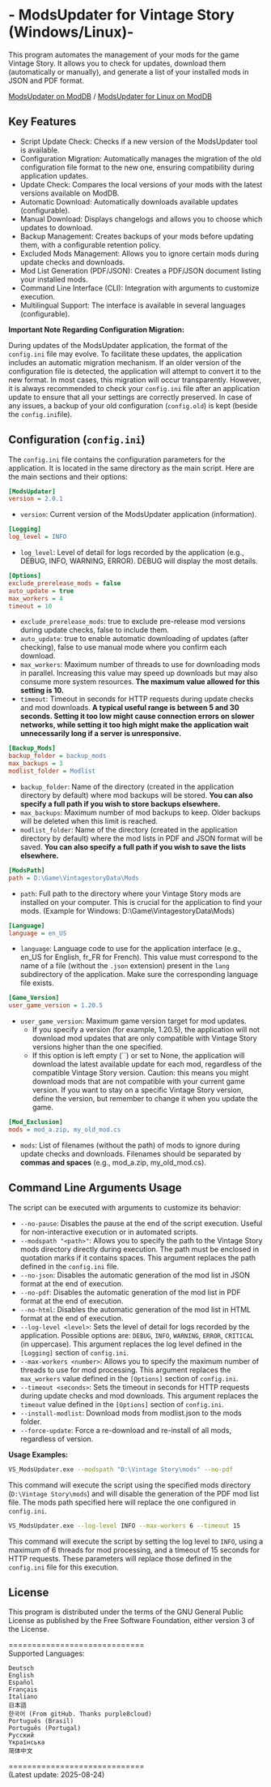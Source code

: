 
# - ModsUpdater for Vintage Story (Windows/Linux)-

This program automates the management of your mods for the game Vintage Story. It allows you to check for updates, download them (automatically or manually), and generate a list of your installed mods in JSON and PDF format.

[ModsUpdater on ModDB](https://mods.vintagestory.at/modsupdater) / [ModsUpdater for Linux on ModDB](https://mods.vintagestory.at/modsupdaterforlinux)

## Key Features

- Script Update Check: Checks if a new version of the ModsUpdater tool is available.
- Configuration Migration: Automatically manages the migration of the old configuration file format to the new one, ensuring compatibility during application updates.
- Update Check: Compares the local versions of your mods with the latest versions available on ModDB.
- Automatic Download: Automatically downloads available updates (configurable).
- Manual Download: Displays changelogs and allows you to choose which updates to download.
- Backup Management: Creates backups of your mods before updating them, with a configurable retention policy.
- Excluded Mods Management: Allows you to ignore certain mods during update checks and downloads.
- Mod List Generation (PDF/JSON): Creates a PDF/JSON document listing your installed mods.
- Command Line Interface (CLI): Integration with arguments to customize execution.
- Multilingual Support: The interface is available in several languages (configurable).

**Important Note Regarding Configuration Migration:**

During updates of the ModsUpdater application, the format of the `config.ini` file may evolve. To facilitate these updates, the application includes an automatic migration mechanism. If an older version of the configuration file is detected, the application will attempt to convert it to the new format. In most cases, this migration will occur transparently. However, it is always recommended to check your `config.ini` file after an application update to ensure that all your settings are correctly preserved. In case of any issues, a backup of your old configuration (`config.old`) is kept (beside the `config.ini`file).

## Configuration (`config.ini`)

The `config.ini` file contains the configuration parameters for the application. It is located in the same directory as the main script. Here are the main sections and their options:

```ini
[ModsUpdater]
version = 2.0.1
```
* `version`: Current version of the ModsUpdater application (information).

```ini
[Logging]
log_level = INFO
```
* `log_level`: Level of detail for logs recorded by the application (e.g., DEBUG, INFO, WARNING, ERROR). DEBUG will display the most details.

```ini
[Options]
exclude_prerelease_mods = false
auto_update = true
max_workers = 4
timeout = 10
```
* `exclude_prerelease_mods`: true to exclude pre-release mod versions during update checks, false to include them.
* `auto_update`: true to enable automatic downloading of updates (after checking), false to use manual mode where you confirm each download.
* `max_workers`: Maximum number of threads to use for downloading mods in parallel. Increasing this value may speed up downloads but may also consume more system resources. **The maximum value allowed for this setting is 10.**
* `timeout`: Timeout in seconds for HTTP requests during update checks and mod downloads. **A typical useful range is between 5 and 30 seconds. Setting it too low might cause connection errors on slower networks, while setting it too high might make the application wait unnecessarily long if a server is unresponsive.**

```ini
[Backup_Mods]
backup_folder = backup_mods
max_backups = 3
modlist_folder = Modlist
```
* `backup_folder`: Name of the directory (created in the application directory by default) where mod backups will be stored. **You can also specify a full path if you wish to store backups elsewhere.**
* `max_backups`: Maximum number of mod backups to keep. Older backups will be deleted when this limit is reached.
* `modlist_folder`: Name of the directory (created in the application directory by default) where the mod lists in PDF and JSON format will be saved. **You can also specify a full path if you wish to save the lists elsewhere.**

```ini
[ModsPath]
path = D:\Game\VintagestoryData\Mods
```
* `path`: Full path to the directory where your Vintage Story mods are installed on your computer. This is crucial for the application to find your mods. (Example for Windows: D:\Game\VintagestoryData\Mods)

```ini
[Language]
language = en_US
```
* `language`: Language code to use for the application interface (e.g., en_US for English, fr_FR for French). This value must correspond to the name of a file (without the `.json` extension) present in the `lang` subdirectory of the application. Make sure the corresponding language file exists.

```ini
[Game_Version]
user_game_version = 1.20.5
```    
* `user_game_version`:    Maximum game version target for mod updates.
  * If you specify a version (for example, 1.20.5), the application will not download mod updates that are only compatible with Vintage Story versions higher than the one specified.
  * If this option is left empty (``) or set to None, the application will download the latest available update for each mod, regardless of the compatible Vintage Story version. Caution: this means you might download mods that are not compatible with your current game version. If you want to stay on a specific Vintage Story version, define the version, but remember to change it when you update the game.

```ini
[Mod_Exclusion]
mods = mod_a.zip, my_old_mod.cs
```
* `mods`: List of filenames (without the path) of mods to ignore during update checks and downloads. Filenames should be separated by **commas and spaces** (e.g., mod_a.zip, my_old_mod.cs).


## Command Line Arguments Usage

The script can be executed with arguments to customize its behavior:

- `--no-pause`: Disables the pause at the end of the script execution. Useful for non-interactive execution or in automated scripts.
- `--modspath "<path>"`: Allows you to specify the path to the Vintage Story mods directory directly during execution. The path must be enclosed in quotation marks if it contains spaces. This argument replaces the path defined in the `config.ini` file.
- `--no-json`: Disables the automatic generation of the mod list in JSON format at the end of execution.
- `--no-pdf`: Disables the automatic generation of the mod list in PDF format at the end of execution.
- `--no-html`: Disables the automatic generation of the mod list in HTML format at the end of execution.
- `--log-level <level>`: Sets the level of detail for logs recorded by the application. Possible options are: `DEBUG`, `INFO`, `WARNING`, `ERROR`, `CRITICAL` (in uppercase). This argument replaces the log level defined in the `[Logging]` section of `config.ini`.
- `--max-workers <number>`: Allows you to specify the maximum number of threads to use for mod processing. This argument replaces the `max_workers` value defined in the `[Options]` section of `config.ini`.
- `--timeout <seconds>`: Sets the timeout in seconds for HTTP requests during update checks and mod downloads. This argument replaces the `timeout` value defined in the `[Options]` section of `config.ini`.
- `--install-modlist`: Download mods from modlist.json to the mods folder.
- `--force-update`: Force a re-download and re-install of all mods, regardless of version.

**Usage Examples:**

```bash
VS_ModsUpdater.exe --modspath "D:\Vintage Story\mods" --no-pdf
```
This command will execute the script using the specified mods directory (`D:\Vintage Story\mods`) and will disable the generation of the PDF mod list file. The mods path specified here will replace the one configured in `config.ini`.



```bash
VS_ModsUpdater.exe --log-level INFO --max-workers 6 --timeout 15
```
This command will execute the script by setting the log level to `INFO`, using a maximum of 6 threads for mod processing, and a timeout of 15 seconds for HTTP requests. These parameters will replace those defined in the `config.ini` file for this execution.


## License

This program is distributed under the terms of the GNU General Public License as published by the Free Software Foundation, either version 3 of the License.


    
=============================  
Supported Languages:

    Deutsch
    English
    Español
    Français
    Italiano
    日本語
    한국어 (From gitHub. Thanks purple8cloud)
    Português (Brasil)
    Português (Portugal)
    Русский
    Yкраїнська
    简体中文

=============================    
(Latest update: 2025-08-24)